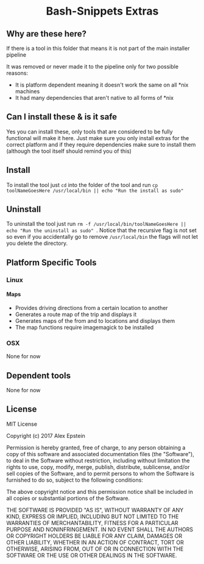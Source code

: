 <div align="center">

# Bash-Snippets Extras

</div>

## Why are these here?

If there is a tool in this folder that means it is not part of the main installer pipeline

It was removed or never made it to the pipeline only for two possible reasons:
* It is platform dependent meaning it doesn't work the same on all \*nix machines
* It had many dependencies that aren't native to all forms of \*nix

## Can I install these & is it safe
Yes you can install these, only tools that are considered to be fully functional will make it here. Just make sure you only install extras for the correct platform and if they require dependencies make sure to install them (although the tool itself should remind you of this)

## Install
To install the tool just ```cd``` into the folder of the tool and run ```cp toolNameGoesHere /usr/local/bin || echo "Run the install as sudo" ```

## Uninstall
To uninstall the tool just run ```rm -f /usr/local/bin/toolNameGoesHere || echo "Run the uninstall as sudo" ```. Notice that the recursive flag is not set so even if you accidentally go to remove ```/usr/local/bin``` the flags will not let you delete the directory.

## Platform Specific Tools

### Linux

#### Maps
* Provides driving directions from a certain location to another
* Generates a route map of the trip and displays it
* Generates maps of the from and to locations and displays them
* The map functions require imagemagick to be installed

### OSX
None for now

## Dependent tools
None for now

## License
MIT License

Copyright (c) 2017 Alex Epstein

Permission is hereby granted, free of charge, to any person obtaining a copy
of this software and associated documentation files (the "Software"), to deal
in the Software without restriction, including without limitation the rights
to use, copy, modify, merge, publish, distribute, sublicense, and/or sell
copies of the Software, and to permit persons to whom the Software is
furnished to do so, subject to the following conditions:

The above copyright notice and this permission notice shall be included in all
copies or substantial portions of the Software.

THE SOFTWARE IS PROVIDED "AS IS", WITHOUT WARRANTY OF ANY KIND, EXPRESS OR
IMPLIED, INCLUDING BUT NOT LIMITED TO THE WARRANTIES OF MERCHANTABILITY,
FITNESS FOR A PARTICULAR PURPOSE AND NONINFRINGEMENT. IN NO EVENT SHALL THE
AUTHORS OR COPYRIGHT HOLDERS BE LIABLE FOR ANY CLAIM, DAMAGES OR OTHER
LIABILITY, WHETHER IN AN ACTION OF CONTRACT, TORT OR OTHERWISE, ARISING FROM,
OUT OF OR IN CONNECTION WITH THE SOFTWARE OR THE USE OR OTHER DEALINGS IN THE
SOFTWARE.
